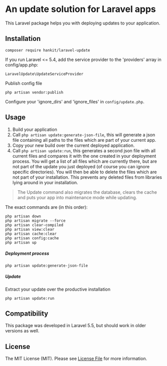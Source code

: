 # An update solution for Laravel apps

This Laravel package helps you with deploying updates to your application.

## Installation
```
composer require hankit/laravel-update
```

If you run Laravel <= 5.4, add the service provider to the 'providers' array in config/app.php:
```
LaravelUpdate\UpdateServiceProvider
```

Publish config file
```
php artisan vendor:publish
```

Configure your 'ignore_dirs' and 'ignore_files' in `config/update.php`.

## Usage
1. Build your application
2. Call `php artisan update:generate-json-file`, this will generate a json file containing all paths to the files which are part of your current app.
3. Copy your new build over the current deployed application.
4. Call `php artisan update:run`, this generates a second json file with all current files and compares it with the one
   created in your deployment process. You will get a list of all files which are currently there,
   but are not part of the update you just deployed (of course you can ignore specific directories). You will then be able to
   delete the files which are not part of your installation. This prevents any deleted files from libraries lying around in 
   your installation.

> The Update command also migrates the database, clears the cache and puts your app into maintenance mode while updating.

The exact commands are (in this order):

```
php artisan down
php artisan migrate --force
php artisan clear-compiled
php artisan view:clear
php artisan cache:clear
php artisan config:cache
php artisan up
```

##### Deployment process
```
php artisan update:generate-json-file
```

##### Update
Extract your update over the productive installation
```
php artisan update:run
```

## Compatibility
This package was developed in Laravel 5.5, but should work in older versions as well.

## License
The MIT License (MIT). Please see [License File](LICENSE.md) for more information.
